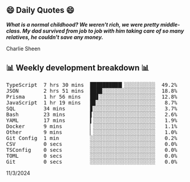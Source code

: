 ## 😄 Daily Quotes 😄

_**What is a normal childhood? We weren't rich, we were pretty middle-class. My dad survived from job to job with him taking care of so many relatives, he couldn't save any money.**_

Charlie Sheen



## 📊 Weekly development breakdown 📊

<pre>TypeScript  7 hrs 30 mins  ██████████▎░░░░░░░░░░  49.2%
JSON        2 hrs 51 mins  ███▉░░░░░░░░░░░░░░░░░  18.8%
Prisma      1 hr 56 mins   ██▋░░░░░░░░░░░░░░░░░░  12.8%
JavaScript  1 hr 19 mins   █▊░░░░░░░░░░░░░░░░░░░   8.7%
SQL         34 mins        ▊░░░░░░░░░░░░░░░░░░░░   3.7%
Bash        23 mins        ▌░░░░░░░░░░░░░░░░░░░░   2.6%
YAML        17 mins        ▍░░░░░░░░░░░░░░░░░░░░   1.9%
Docker      9 mins         ▏░░░░░░░░░░░░░░░░░░░░   1.1%
Other       9 mins         ▏░░░░░░░░░░░░░░░░░░░░   1.0%
Git Config  1 min          ░░░░░░░░░░░░░░░░░░░░░   0.2%
CSV         0 secs         ░░░░░░░░░░░░░░░░░░░░░   0.0%
TSConfig    0 secs         ░░░░░░░░░░░░░░░░░░░░░   0.0%
TOML        0 secs         ░░░░░░░░░░░░░░░░░░░░░   0.0%
Git         0 secs         ░░░░░░░░░░░░░░░░░░░░░   0.0%</pre>

11/3/2024